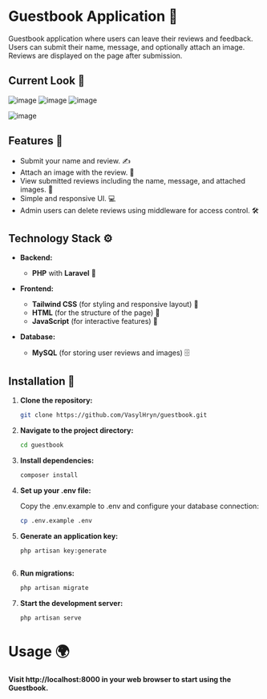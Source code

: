 # Guestbook Application 🎉

Guestbook application where users can leave their reviews and feedback. Users can submit their name, message, and optionally attach an image. Reviews are displayed on the page after submission.

## Current Look 📸
![image](https://github.com/user-attachments/assets/e5290a1b-c7ee-4e34-9a2f-73a71a760a61)
![image](https://github.com/user-attachments/assets/28ebdbc0-a6b8-4a11-88ab-d4d61387ecf2)
![image](https://github.com/user-attachments/assets/22cf49a4-55cf-40f1-a783-3670d648c13c)

![image](https://github.com/user-attachments/assets/fcbc031b-99f2-4a7f-902c-28ee99429131)

## Features 🚀
- Submit your name and review. ✍️
- Attach an image with the review. 📸
- View submitted reviews including the name, message, and attached images. 👀
- Simple and responsive UI. 💻
- Admin users can delete reviews using middleware for access control. 🛠️

## Technology Stack ⚙️

- **Backend:**  
  - **PHP** with **Laravel** 🐘
  
- **Frontend:**  
  - **Tailwind CSS** (for styling and responsive layout) 🌊
  - **HTML** (for the structure of the page) 📄
  - **JavaScript** (for interactive features) 📲
  
- **Database:**  
  - **MySQL** (for storing user reviews and images) 🗄️

## Installation 🔧

1. **Clone the repository:**
   ```bash
   git clone https://github.com/VasylHryn/guestbook.git

2. **Navigate to the project directory:**
   ```bash
   cd guestbook
   
3. **Install dependencies:**
   ```bash
   composer install
   
4. **Set up your .env file:**
    
    Copy the .env.example to .env and configure your database connection:
   ```bash
   cp .env.example .env

5. **Generate an application key:**
   ```bash
   php artisan key:generate
  
6. **Run migrations:**
   ```bash
   php artisan migrate

6. **Start the development server:**
   ```bash
   php artisan serve
   
# Usage 🌍

**Visit http://localhost:8000 in your web browser to start using the Guestbook.**
